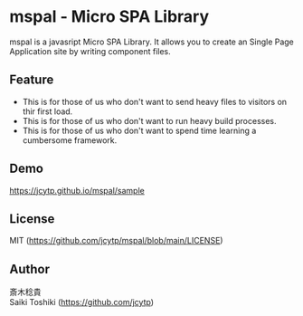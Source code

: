 mspal - Micro SPA Library
====

mspal is a javasript Micro SPA Library.
It allows you to create an Single Page Application site by writing component files.

## Feature

- This is for those of us who don't want to send heavy files to visitors on thir first load.
- This is for those of us who don't want to run heavy build processes.
- This is for those of us who don't want to spend time learning a cumbersome framework.

## Demo

https://jcytp.github.io/mspal/sample

## License

MIT (https://github.com/jcytp/mspal/blob/main/LICENSE)

## Author

斎木稔貴  
Saiki Toshiki (https://github.com/jcytp)
